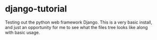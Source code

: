 # django-tutorial
Testing out the python web framework Django. This is a very basic install, and just an opportunity for me to see what the files tree looks like along with basic usage.
